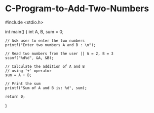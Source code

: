 # C-Program-to-Add-Two-Numbers

#include <stdio.h> 
  
int main() 
{ 
    int A, B, sum = 0; 
  
    // Ask user to enter the two numbers 
    printf("Enter two numbers A and B : \n"); 
  
    // Read two numbers from the user || A = 2, B = 3 
    scanf("%d%d", &A, &B); 
  
    // Calculate the addition of A and B 
    // using '+' operator 
    sum = A + B; 
  
    // Print the sum 
    printf("Sum of A and B is: %d", sum); 
  
    return 0; 
}
